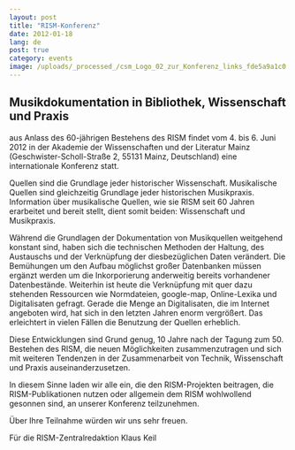 ```yaml
---
layout: post
title: "RISM-Konferenz"
date: 2012-01-18
lang: de
post: true
category: events
image: /uploads/_processed_/csm_Logo_02_zur_Konferenz_links_fde5a9a1c0.jpg
---
```



## **Musikdokumentation in Bibliothek, Wissenschaft und Praxis**

aus Anlass des 60-jährigen Bestehens des RISM findet vom 4. bis 6. Juni 2012 in der Akademie der Wissenschaften und der Literatur Mainz (Geschwister-Scholl-Straße 2, 55131 Mainz, Deutschland) eine internationale Konferenz statt.

Quellen sind die Grundlage jeder historischer Wissenschaft. Musikalische Quellen sind gleichzeitig Grundlage jeder historischen Musikpraxis. Information über musikalische Quellen, wie sie RISM seit 60 Jahren erarbeitet und bereit stellt, dient somit beiden: Wissenschaft und Musikpraxis.

Während die Grundlagen der Dokumentation von Musikquellen weitgehend konstant sind, haben sich die technischen Methoden der Haltung, des Austauschs und der Verknüpfung der diesbezüglichen Daten verändert. Die Bemühungen um den Aufbau möglichst großer Datenbanken müssen ergänzt werden um die Inkorporierung anderweitig bereits vorhandener Datenbestände. Weiterhin ist heute die Verknüpfung mit quer dazu stehenden Ressourcen wie Normdateien, google-map, Online-Lexika und Digitalisaten gefragt. Gerade die Menge an Digitalisaten, die im Internet angeboten wird, hat sich in den letzten Jahren enorm vergrößert. Das erleichtert in vielen Fällen die Benutzung der Quellen erheblich.

Diese Entwicklungen sind Grund genug, 10 Jahre nach der Tagung zum 50. Bestehen des RISM, die neuen Möglichkeiten zusammenzutragen und sich mit weiteren Tendenzen in der Zusammenarbeit von Technik, Wissenschaft und Praxis auseinanderzusetzen.

In diesem Sinne laden wir alle ein, die den RISM-Projekten beitragen, die RISM-Publikationen nutzen oder allgemein dem RISM wohlwollend gesonnen sind, an unserer Konferenz teilzunehmen.

Über Ihre Teilnahme würden wir uns sehr freuen.

Für die RISM-Zentralredaktion
Klaus Keil